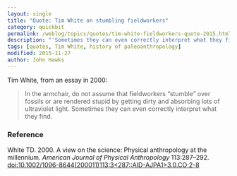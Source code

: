 ```yaml
---
layout: single
title: "Quote: Tim White on stumbling fieldworkers"
category: quickbit
permalink: /weblog/topics/quotes/tim-white-fieldworkers-quote-2015.html
description: "'Sometimes they can even correctly interpret what they find.'"
tags: [quotes, Tim White, history of paleoanthropology]
modified: 2015-11-27
author: John Hawks
---
```


Tim White, from an essay in 2000:

<blockquote>In the armchair, do not assume that fieldworkers “stumble” over fossils or are rendered stupid by getting dirty and absorbing lots of ultraviolet light. Sometimes they can even correctly interpret what they find. </blockquote>


### Reference

<p class="cite">White TD. 2000. A view on the science: Physical anthropology at the millennium. <em>American Journal of Physical Anthropology</em> 113:287–292. <a href="http://dx.doi.org/10.1002/1096-8644(200011)113:3<287::AID-AJPA1>3.0.CO;2-8">doi:10.1002/1096-8644(200011)113:3&lt;287::AID-AJPA1&gt;3.0.CO;2-8</a></p>
